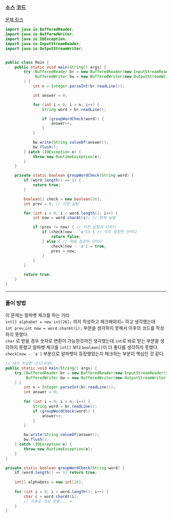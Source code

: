 ### 소스 코드

[문제 링크](https://www.acmicpc.net/problem/1316)

```java
import java.io.BufferedReader;
import java.io.BufferedWriter;
import java.io.IOException;
import java.io.InputStreamReader;
import java.io.OutputStreamWriter;


public class Main {
    public static void main(String[] args) {
        try (BufferedReader br = new BufferedReader(new InputStreamReader(System.in));
             BufferedWriter bw = new BufferedWriter(new OutputStreamWriter(System.out))
        ) {
            int n = Integer.parseInt(br.readLine());

            int answer = 0;

            for (int i = 0; i < n; i++) {
                String word = br.readLine();

                if (groupWordCheck(word)) {
                    answer++;
                }
            }

            bw.write(String.valueOf(answer));
            bw.flush();
        } catch (IOException e) {
            throw new RuntimeException(e);
        }
    }

    private static boolean groupWordCheck(String word) {
        if (word.length() == 1) {
            return true;
        }

        boolean[] check = new boolean[26];
        int prev = 0; // 이전 낱말

        for (int i = 0; i < word.length(); i++) {
            int now = word.charAt(i); // 현재 낱말

            if (prev != now) { // 이전 낱말과 다르다
                if (check[now - 'a']) { // 이미 등장한 단어다
                    return false;
                } else { // 처음 등장한 단어다
                    check[now - 'a'] = true;
                    prev = now;
                }
            }
        }

        return true;
    }
}
```
---

### 풀이 방법

이 문제는 알파벳 체크를 하는 거라    
`int[] alphabet = new int[26];` 까지 작성하고 체크해야지~ 하고 생각했는데   
`int prev`,`int now = word.charAt(i);` 부분을 생각하지 못해서 이후의 코드를 작성하지 못했다.   
`char` 로 받을 경우 숫자로 변환이 가능한것까진 생각했는데 `int`로 바로 받는 부분을 생각하지 못했고 알파벳 체크를 `int[]` 보다 `boolean[]`이 더 좋다를 생각하지 못했다.   
`check[now - 'a']` 부분으로 알파벳이 등장했었는지 체크하는 부분이 핵심인 것 같다.


```java
// 내가 작성한 코드(미완)
public static void main(String[] args) {
	try (BufferedReader br = new BufferedReader(new InputStreamReader(System.in));
    	 BufferedWriter bw = new BufferedWriter(new OutputStreamWriter(System.out))
	) {
    	int n = Integer.parseInt(br.readLine());
		int answer = 0;
        
		for (int i = 0; i < n; i++) {
        	String word = br.readLine();
			if (groupWordCheck(word)) {
            	answer++;
			}
		}

        bw.write(String.valueOf(answer));
        bw.flush();
	} catch (IOException e) {
    	throw new RuntimeException(e);
	}
}

private static boolean groupWordCheck(String word) {
	if (word.length() == 1) return true;
    
    int[] alphabets = new int[26];
    
    for (int i = 0; i < word.length(); i++) {
    	char c = word.charAt(i);
        // 이후로 작성 못함... ㅠ 
	}
}
```
